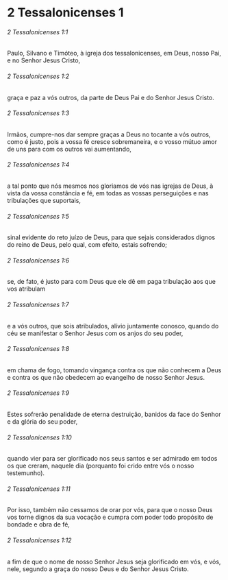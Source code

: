 # 2 Tessalonicenses 1

###### 2 Tessalonicenses 1:1

Paulo, Silvano e Timóteo, à igreja dos tessalonicenses, em Deus, nosso Pai, e no Senhor Jesus Cristo,

###### 2 Tessalonicenses 1:2

graça e paz a vós outros, da parte de Deus Pai e do Senhor Jesus Cristo.

###### 2 Tessalonicenses 1:3

Irmãos, cumpre-nos dar sempre graças a Deus no tocante a vós outros, como é justo, pois a vossa fé cresce sobremaneira, e o vosso mútuo amor de uns para com os outros vai aumentando,

###### 2 Tessalonicenses 1:4

a tal ponto que nós mesmos nos gloriamos de vós nas igrejas de Deus, à vista da vossa constância e fé, em todas as vossas perseguições e nas tribulações que suportais,

###### 2 Tessalonicenses 1:5

sinal evidente do reto juízo de Deus, para que sejais considerados dignos do reino de Deus, pelo qual, com efeito, estais sofrendo;

###### 2 Tessalonicenses 1:6

se, de fato, é justo para com Deus que ele dê em paga tribulação aos que vos atribulam

###### 2 Tessalonicenses 1:7

e a vós outros, que sois atribulados, alívio juntamente conosco, quando do céu se manifestar o Senhor Jesus com os anjos do seu poder,

###### 2 Tessalonicenses 1:8

em chama de fogo, tomando vingança contra os que não conhecem a Deus e contra os que não obedecem ao evangelho de nosso Senhor Jesus.

###### 2 Tessalonicenses 1:9

Estes sofrerão penalidade de eterna destruição, banidos da face do Senhor e da glória do seu poder,

###### 2 Tessalonicenses 1:10

quando vier para ser glorificado nos seus santos e ser admirado em todos os que creram, naquele dia (porquanto foi crido entre vós o nosso testemunho).

###### 2 Tessalonicenses 1:11

Por isso, também não cessamos de orar por vós, para que o nosso Deus vos torne dignos da sua vocação e cumpra com poder todo propósito de bondade e obra de fé,

###### 2 Tessalonicenses 1:12

a fim de que o nome de nosso Senhor Jesus seja glorificado em vós, e vós, nele, segundo a graça do nosso Deus e do Senhor Jesus Cristo.

